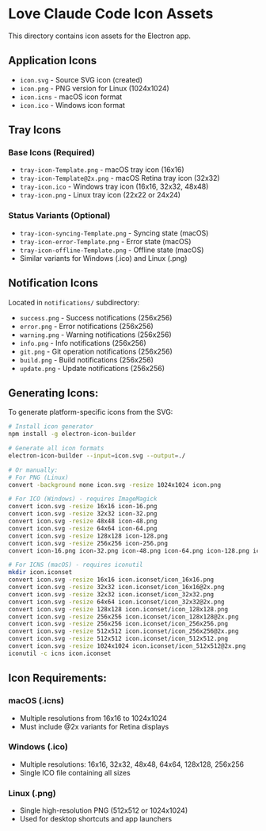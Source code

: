 # Love Claude Code Icon Assets

This directory contains icon assets for the Electron app.

## Application Icons
- `icon.svg` - Source SVG icon (created)
- `icon.png` - PNG version for Linux (1024x1024)
- `icon.icns` - macOS icon format
- `icon.ico` - Windows icon format

## Tray Icons

### Base Icons (Required)
- `tray-icon-Template.png` - macOS tray icon (16x16)
- `tray-icon-Template@2x.png` - macOS Retina tray icon (32x32)
- `tray-icon.ico` - Windows tray icon (16x16, 32x32, 48x48)
- `tray-icon.png` - Linux tray icon (22x22 or 24x24)

### Status Variants (Optional)
- `tray-icon-syncing-Template.png` - Syncing state (macOS)
- `tray-icon-error-Template.png` - Error state (macOS)
- `tray-icon-offline-Template.png` - Offline state (macOS)
- Similar variants for Windows (.ico) and Linux (.png)

## Notification Icons

Located in `notifications/` subdirectory:
- `success.png` - Success notifications (256x256)
- `error.png` - Error notifications (256x256)
- `warning.png` - Warning notifications (256x256)
- `info.png` - Info notifications (256x256)
- `git.png` - Git operation notifications (256x256)
- `build.png` - Build notifications (256x256)
- `update.png` - Update notifications (256x256)

## Generating Icons:

To generate platform-specific icons from the SVG:

```bash
# Install icon generator
npm install -g electron-icon-builder

# Generate all icon formats
electron-icon-builder --input=icon.svg --output=./

# Or manually:
# For PNG (Linux)
convert -background none icon.svg -resize 1024x1024 icon.png

# For ICO (Windows) - requires ImageMagick
convert icon.svg -resize 16x16 icon-16.png
convert icon.svg -resize 32x32 icon-32.png
convert icon.svg -resize 48x48 icon-48.png
convert icon.svg -resize 64x64 icon-64.png
convert icon.svg -resize 128x128 icon-128.png
convert icon.svg -resize 256x256 icon-256.png
convert icon-16.png icon-32.png icon-48.png icon-64.png icon-128.png icon-256.png icon.ico

# For ICNS (macOS) - requires iconutil
mkdir icon.iconset
convert icon.svg -resize 16x16 icon.iconset/icon_16x16.png
convert icon.svg -resize 32x32 icon.iconset/icon_16x16@2x.png
convert icon.svg -resize 32x32 icon.iconset/icon_32x32.png
convert icon.svg -resize 64x64 icon.iconset/icon_32x32@2x.png
convert icon.svg -resize 128x128 icon.iconset/icon_128x128.png
convert icon.svg -resize 256x256 icon.iconset/icon_128x128@2x.png
convert icon.svg -resize 256x256 icon.iconset/icon_256x256.png
convert icon.svg -resize 512x512 icon.iconset/icon_256x256@2x.png
convert icon.svg -resize 512x512 icon.iconset/icon_512x512.png
convert icon.svg -resize 1024x1024 icon.iconset/icon_512x512@2x.png
iconutil -c icns icon.iconset
```

## Icon Requirements:

### macOS (.icns)
- Multiple resolutions from 16x16 to 1024x1024
- Must include @2x variants for Retina displays

### Windows (.ico)
- Multiple resolutions: 16x16, 32x32, 48x48, 64x64, 128x128, 256x256
- Single ICO file containing all sizes

### Linux (.png)
- Single high-resolution PNG (512x512 or 1024x1024)
- Used for desktop shortcuts and app launchers